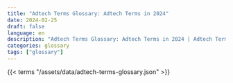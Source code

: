 ```yaml
---
title: "Adtech Terms Glossary: Adtech Terms in 2024"  
date: 2024-02-25
draft: false
language: en
description: "Adtech Terms Glossary: Adtech Terms in 2024 | Adtech Terms Glossary"
categories: glossary
tags: ["glossary"]
---
```


{{< terms "/assets/data/adtech-terms-glossary.json" >}}